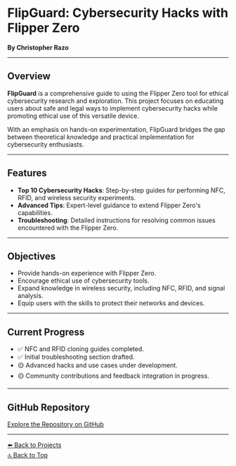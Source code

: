 # FlipGuard: Cybersecurity Hacks with Flipper Zero <a id="flipguard"></a>

**By Christopher Razo**

---

## Overview

**FlipGuard** is a comprehensive guide to using the Flipper Zero tool for ethical cybersecurity research and exploration. This project focuses on educating users about safe and legal ways to implement cybersecurity hacks while promoting ethical use of this versatile device.

With an emphasis on hands-on experimentation, FlipGuard bridges the gap between theoretical knowledge and practical implementation for cybersecurity enthusiasts.

---

## Features

- **Top 10 Cybersecurity Hacks**: Step-by-step guides for performing NFC, RFID, and wireless security experiments.
- **Advanced Tips**: Expert-level guidance to extend Flipper Zero's capabilities.
- **Troubleshooting**: Detailed instructions for resolving common issues encountered with the Flipper Zero.

---

## Objectives

- Provide hands-on experience with Flipper Zero.
- Encourage ethical use of cybersecurity tools.
- Expand knowledge in wireless security, including NFC, RFID, and signal analysis.
- Equip users with the skills to protect their networks and devices.

---

## Current Progress

- ✅ NFC and RFID cloning guides completed.
- ✅ Initial troubleshooting section drafted.
- 🟡 Advanced hacks and use cases under development.
- 🟡 Community contributions and feedback integration in progress.

---

## GitHub Repository

[Explore the Repository on GitHub](https://github.com/c-razo/FlipGuard.io)

---

[⬅️ Back to Projects](../index.md)  
[🔝 Back to Top](#flipguard)
